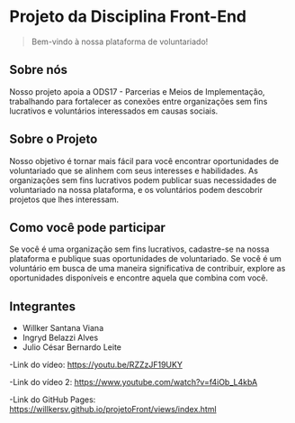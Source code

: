 # Projeto da Disciplina Front-End

> Bem-vindo à nossa plataforma de voluntariado!

## Sobre nós

Nosso projeto apoia a ODS17 - Parcerias e Meios de Implementação, trabalhando para fortalecer as conexões entre organizações sem fins lucrativos e voluntários interessados em causas sociais.

## Sobre o Projeto

Nosso objetivo é tornar mais fácil para você encontrar oportunidades de voluntariado que se alinhem com seus interesses e habilidades. As organizações sem fins lucrativos podem publicar suas necessidades de voluntariado na nossa plataforma, e os voluntários podem descobrir projetos que lhes interessam.

## Como você pode participar

Se você é uma organização sem fins lucrativos, cadastre-se na nossa plataforma e publique suas oportunidades de voluntariado. Se você é um voluntário em busca de uma maneira significativa de contribuir, explore as oportunidades disponíveis e encontre aquela que combina com você.

## Integrantes

- Willker Santana Viana
- Ingryd Belazzi Alves
- Julio César Bernardo Leite

-Link do vídeo: https://youtu.be/RZZzJF19UKY

-Link do vídeo 2: https://www.youtube.com/watch?v=f4iOb_L4kbA 

-Link do GitHub Pages: https://willkersv.github.io/projetoFront/views/index.html
